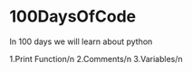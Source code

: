 # 100DaysOfCode

In 100 days we will learn about python 

1.Print Function/n
2.Comments/n 
3.Variables/n
